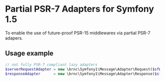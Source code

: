 Partial PSR-7 Adapters for Symfony 1.5
======================================

To enable the use of future-proof PSR-15 middlewares via partial PSR-7 adapers.

## Usage example
```php
// not fully PSR-7 compliant lazy adapters
$serverRequestAdapter = new \brnc\Symfony1\Message\Adapter\Request($sfWebRequest);
$responseAdapter      = new \brnc\Symfony1\Message\Adapter\Response($sfWebResponse);
```
